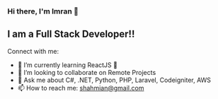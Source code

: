 ### Hi there, I'm Imran 👋

## I am a Full Stack Developer!!

Connect with me:
- 🌱 I’m currently learning ReactJS 🤣
- 👯 I’m looking to collaborate on Remote Projects
- 💬 Ask me about C#, .NET, Python, PHP, Laravel, Codeigniter, AWS
- 📫 How to reach me: shahmian@gmail.com
